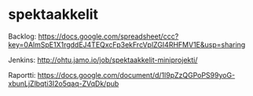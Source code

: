 spektaakkelit
=============

Backlog: https://docs.google.com/spreadsheet/ccc?key=0AlmSpE1X1rgddEJ4TEQxcFp3ekFrcVplZGI4RHFMV1E&usp=sharing

Jenkins: http://ohtu.jamo.io/job/spektaakkelit-miniprojekti/

Raportti: https://docs.google.com/document/d/1l9pZzQGPoPS99yoG-xbunLjZlbqti3I2o5qaq-ZVqDk/pub
